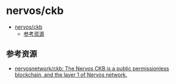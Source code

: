 # nervos/ckb

<!--ts-->
* [nervos/ckb](#nervosckb)
   * [参考资源](#参考资源)

<!-- Created by https://github.com/ekalinin/github-markdown-toc -->
<!-- Added by: kuanhsiaokuo, at: Sat Jun 18 12:40:10 CST 2022 -->

<!--te-->

## 参考资源

- [nervosnetwork/ckb: The Nervos CKB is a public permissionless blockchain, and the layer 1 of Nervos network.](https://github.com/nervosnetwork/ckb)